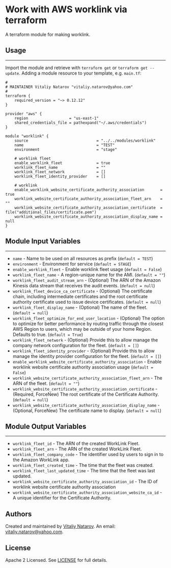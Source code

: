 # Work with AWS worklink via terraform

A terraform module for making worklink.


## Usage
----------------------
Import the module and retrieve with ```terraform get``` or ```terraform get --update```. Adding a module resource to your template, e.g. `main.tf`:

```
#
# MAINTAINER Vitaliy Natarov "vitaliy.natarov@yahoo.com"
#
terraform {
    required_version = "~> 0.12.12"
}

provider "aws" {
    region                  = "us-east-1"
    shared_credentials_file = pathexpand("~/.aws/credentials")
}

module "worklink" {
    source                              = "../../modules/worklink"
    name                                = "TEST"
    environment                         = "stage"

    # worklink fleet
    enable_worklink_fleet               = true
    worklink_fleet_name                 = ""
    worklink_fleet_network              = []
    worklink_fleet_identity_provider    = []

    # worklink
    enable_worklink_website_certificate_authority_association       = true
    worklink_website_certificate_authority_association_fleet_arn    = ""
    worklink_website_certificate_authority_association_certificate  = file("additional_files/certificate.pem")
    worklink_website_certificate_authority_association_display_name = null
}
```

## Module Input Variables
----------------------
- `name` - Name to be used on all resources as prefix (`default = TEST`)
- `environment` - Environment for service (`default = STAGE`)
- `enable_worklink_fleet` - Enable worklink fleet usage (`default = False`)
- `worklink_fleet_name` - A region-unique name for the AMI. (`default = ""`)
- `worklink_fleet_audit_stream_arn` - (Optional) The ARN of the Amazon Kinesis data stream that receives the audit events. (`default = null`)
- `worklink_fleet_device_ca_certificate` - (Optional) The certificate chain, including intermediate certificates and the root certificate authority certificate used to issue device certificates. (`default = null`)
- `worklink_fleet_display_name` - (Optional) The name of the fleet. (`default = null`)
- `worklink_fleet_optimize_for_end_user_location` - (Optional) The option to optimize for better performance by routing traffic through the closest AWS Region to users, which may be outside of your home Region. Defaults to true. (`default = True`)
- `worklink_fleet_network` - (Optional) Provide this to allow manage the company network configuration for the fleet. (`default = []`)
- `worklink_fleet_identity_provider` - (Optional) Provide this to allow manage the identity provider configuration for the fleet. (`default = []`)
- `enable_worklink_website_certificate_authority_association` - Enable worklink website certificate authority association usage (`default = False`)
- `worklink_website_certificate_authority_association_fleet_arn` - The ARN of the fleet. (`default = ""`)
- `worklink_website_certificate_authority_association_certificate` - (Required, ForceNew) The root certificate of the Certificate Authority. (`default = null`)
- `worklink_website_certificate_authority_association_display_name` - (Optional, ForceNew) The certificate name to display. (`default = null`)

## Module Output Variables
----------------------
- `worklink_fleet_id` - The ARN of the created WorkLink Fleet.
- `worklink_fleet_arn` - The ARN of the created WorkLink Fleet.
- `worklink_fleet_company_code` - The identifier used by users to sign in to the Amazon WorkLink app.
- `worklink_fleet_created_time` - The time that the fleet was created.
- `worklink_fleet_last_updated_time` - The time that the fleet was last updated.
- `worklink_website_certificate_authority_association_id` - The ID of worklink website certificate authority association
- `worklink_website_certificate_authority_association_website_ca_id` - A unique identifier for the Certificate Authority.


## Authors

Created and maintained by [Vitaliy Natarov](https://github.com/SebastianUA). An email: [vitaliy.natarov@yahoo.com](vitaliy.natarov@yahoo.com).

## License

Apache 2 Licensed. See [LICENSE](https://github.com/SebastianUA/terraform/blob/master/LICENSE) for full details.
